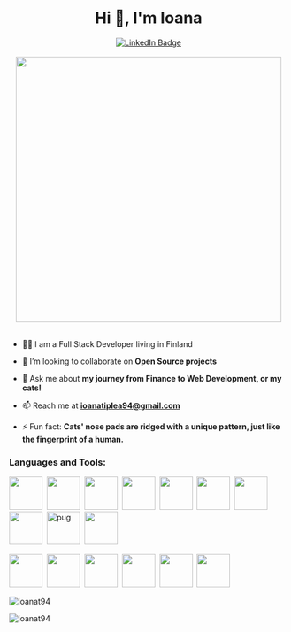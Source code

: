 <h1 align="center">Hi 👋, I'm Ioana</h1>
<div align="center">
  <a href="https://www.linkedin.com/in/ioana-tiplea/">
    <img src="https://img.shields.io/badge/LinkedIn-blue?style=for-the-badge&logo=linkedin&logoColor=white" alt="LinkedIn Badge"/>
  </a>
</div>
<br />

<div align="center"><img src="https://i.pinimg.com/originals/e4/26/70/e426702edf874b181aced1e2fa5c6cde.gif" width="480"/></div>
<br />

- 👨‍💻 I am a Full Stack Developer living in Finland

<!-- - 🔭 I’m currently working on **[a MERN Netflix clone](https://github.com/ioanat94/netflix)** -->

<!-- - 🌱 I’m currently learning **Node.js** via **The Odin Project** -->

- 👯 I’m looking to collaborate on **Open Source projects**

<!-- - 💻 All of my projects are available at **[my github repos](https://github.com/ioanat94?tab=repositories)** -->

- 💬 Ask me about **my journey from Finance to Web Development, or my cats!**

- 📫 Reach me at **ioanatiplea94@gmail.com**

<!-- - 📄 Take a look at my **[resume](https://drive.google.com/file/d/1k0pagk8DPZ4524SrfpQQtIuAGsoZEYkI/view?usp=sharing)** -->

- ⚡ Fun fact: **Cats' nose pads are ridged with a unique pattern, just like the fingerprint of a human.**

<h3 align="left">Languages and Tools:</h3>
<p align="left"> 
  <img src="https://cdn.jsdelivr.net/gh/devicons/devicon/icons/html5/html5-plain-wordmark.svg" height="60px" width="60px" />&nbsp;
  <img src="https://cdn.jsdelivr.net/gh/devicons/devicon/icons/css3/css3-plain-wordmark.svg" height="60px" width="60px" />&nbsp;
  <img src="https://cdn.jsdelivr.net/gh/devicons/devicon/icons/sass/sass-original.svg" height="60px" width="60px" />&nbsp;
  <img src="https://cdn.jsdelivr.net/gh/devicons/devicon/icons/materialui/materialui-original.svg" height="60px" width="60px" />&nbsp;
  <img src="https://cdn.jsdelivr.net/gh/devicons/devicon/icons/javascript/javascript-plain.svg" height="60px" width="60px" />&nbsp;
  <img src="https://cdn.jsdelivr.net/gh/devicons/devicon/icons/react/react-original-wordmark.svg" height="60px" width="60px" />&nbsp;
  <img src="https://cdn.jsdelivr.net/gh/devicons/devicon/icons/nodejs/nodejs-original-wordmark.svg" height="60px" width="60px" />&nbsp;
  <img src="https://i.ibb.co/mNmmwKk/6202fcdee5ee8636a145a41b-1234.png" height="60px" width="60px" />&nbsp;
  <img src="https://cdn.worldvectorlogo.com/logos/pug.svg" alt="pug" width="60" height="60"/>&nbsp;
  <img src="https://cdn.jsdelivr.net/gh/devicons/devicon/icons/mongodb/mongodb-plain-wordmark.svg" width="60" height="60"/>&nbsp;
  
  <img src="https://cdn.jsdelivr.net/gh/devicons/devicon/icons/webpack/webpack-plain-wordmark.svg" width="60" height="60"/>&nbsp;
  <img src="https://cdn.jsdelivr.net/gh/devicons/devicon/icons/jest/jest-plain.svg" width="60" height="60"/>&nbsp; 
  <img src="https://cdn.jsdelivr.net/gh/devicons/devicon/icons/heroku/heroku-plain-wordmark.svg" width="60" height="60"/>&nbsp;
  <img src="https://cdn.jsdelivr.net/gh/devicons/devicon/icons/git/git-plain-wordmark.svg" width="60" height="60"/>&nbsp; 
  <img src="https://cdn.jsdelivr.net/gh/devicons/devicon/icons/firebase/firebase-plain-wordmark.svg" width="60" height="60" />&nbsp; 
  <img src="https://cdn.jsdelivr.net/gh/devicons/devicon/icons/figma/figma-original.svg" height="60px" width="60px" />&nbsp;
</p>

<p><img align="center" src="https://github-readme-stats.vercel.app/api?username=ioanat94&show_icons=true&locale=en&theme=vision-friendly-dark&count_private=true" alt="ioanat94" /></p>

<p><img align="left" src="https://github-readme-stats.vercel.app/api/top-langs?username=ioanat94&show_icons=true&locale=en&layout=compact&theme=vision-friendly-dark" alt="ioanat94" /></p>
